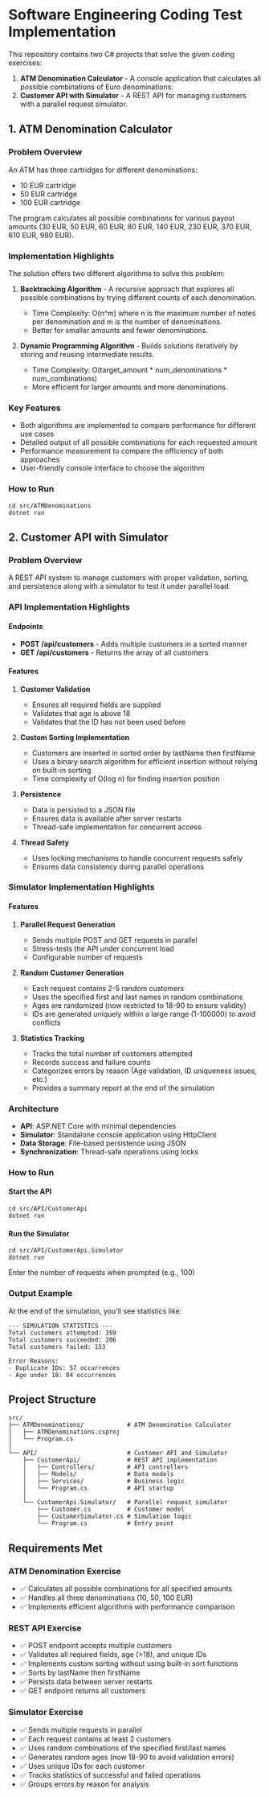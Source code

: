 # Software Engineering Coding Test Implementation

This repository contains two C# projects that solve the given coding exercises:

1. **ATM Denomination Calculator** - A console application that calculates all possible combinations of Euro denominations.
2. **Customer API with Simulator** - A REST API for managing customers with a parallel request simulator.

## 1. ATM Denomination Calculator

### Problem Overview
An ATM has three cartridges for different denominations:
- 10 EUR cartridge
- 50 EUR cartridge
- 100 EUR cartridge

The program calculates all possible combinations for various payout amounts (30 EUR, 50 EUR, 60 EUR, 80 EUR, 140 EUR, 230 EUR, 370 EUR, 610 EUR, 980 EUR).

### Implementation Highlights
The solution offers two different algorithms to solve this problem:

1. **Backtracking Algorithm** - A recursive approach that explores all possible combinations by trying different counts of each denomination.
   - Time Complexity: O(n^m) where n is the maximum number of notes per denomination and m is the number of denominations.
   - Better for smaller amounts and fewer denominations.

2. **Dynamic Programming Algorithm** - Builds solutions iteratively by storing and reusing intermediate results.
   - Time Complexity: O(target_amount * num_denominations * num_combinations)
   - More efficient for larger amounts and more denominations.

### Key Features
- Both algorithms are implemented to compare performance for different use cases
- Detailed output of all possible combinations for each requested amount
- Performance measurement to compare the efficiency of both approaches
- User-friendly console interface to choose the algorithm

### How to Run
```
cd src/ATMDenominations
dotnet run
```

## 2. Customer API with Simulator

### Problem Overview
A REST API system to manage customers with proper validation, sorting, and persistence along with a simulator to test it under parallel load.

### API Implementation Highlights

#### Endpoints
- **POST /api/customers** - Adds multiple customers in a sorted manner
- **GET /api/customers** - Returns the array of all customers

#### Features
1. **Customer Validation**
   - Ensures all required fields are supplied
   - Validates that age is above 18
   - Validates that the ID has not been used before

2. **Custom Sorting Implementation**
   - Customers are inserted in sorted order by lastName then firstName
   - Uses a binary search algorithm for efficient insertion without relying on built-in sorting
   - Time complexity of O(log n) for finding insertion position

3. **Persistence**
   - Data is persisted to a JSON file
   - Ensures data is available after server restarts
   - Thread-safe implementation for concurrent access

4. **Thread Safety**
   - Uses locking mechanisms to handle concurrent requests safely
   - Ensures data consistency during parallel operations

### Simulator Implementation Highlights

#### Features
1. **Parallel Request Generation**
   - Sends multiple POST and GET requests in parallel
   - Stress-tests the API under concurrent load
   - Configurable number of requests

2. **Random Customer Generation**
   - Each request contains 2-5 random customers
   - Uses the specified first and last names in random combinations
   - Ages are randomized (now restricted to 18-90 to ensure validity)
   - IDs are generated uniquely within a large range (1-100000) to avoid conflicts

3. **Statistics Tracking**
   - Tracks the total number of customers attempted
   - Records success and failure counts
   - Categorizes errors by reason (Age validation, ID uniqueness issues, etc.)
   - Provides a summary report at the end of the simulation

### Architecture
- **API**: ASP.NET Core with minimal dependencies
- **Simulator**: Standalone console application using HttpClient
- **Data Storage**: File-based persistence using JSON
- **Synchronization**: Thread-safe operations using locks

### How to Run

#### Start the API
```
cd src/API/CustomerApi
dotnet run
```

#### Run the Simulator
```
cd src/API/CustomerApi.Simulator
dotnet run
```
Enter the number of requests when prompted (e.g., 100)

### Output Example
At the end of the simulation, you'll see statistics like:
```
--- SIMULATION STATISTICS ---
Total customers attempted: 359
Total customers succeeded: 206
Total customers failed: 153

Error Reasons:
- Duplicate IDs: 57 occurrences
- Age under 18: 84 occurrences
```

## Project Structure

```
src/
├── ATMDenominations/            # ATM Denomination Calculator
│   ├── ATMDenominations.csproj
│   └── Program.cs
│
└── API/                         # Customer API and Simulator  
    ├── CustomerApi/             # REST API implementation
    │   ├── Controllers/         # API controllers
    │   ├── Models/              # Data models
    │   ├── Services/            # Business logic
    │   └── Program.cs           # API startup
    │
    └── CustomerApi.Simulator/   # Parallel request simulator
        ├── Customer.cs          # Customer model
        ├── CustomerSimulator.cs # Simulation logic
        └── Program.cs           # Entry point
```

## Requirements Met

### ATM Denomination Exercise
- ✅ Calculates all possible combinations for all specified amounts
- ✅ Handles all three denominations (10, 50, 100 EUR)
- ✅ Implements efficient algorithms with performance comparison

### REST API Exercise
- ✅ POST endpoint accepts multiple customers
- ✅ Validates all required fields, age (>18), and unique IDs
- ✅ Implements custom sorting without using built-in sort functions
- ✅ Sorts by lastName then firstName
- ✅ Persists data between server restarts
- ✅ GET endpoint returns all customers

### Simulator Exercise
- ✅ Sends multiple requests in parallel
- ✅ Each request contains at least 2 customers
- ✅ Uses random combinations of the specified first/last names
- ✅ Generates random ages (now 18-90 to avoid validation errors)
- ✅ Uses unique IDs for each customer
- ✅ Tracks statistics of successful and failed operations
- ✅ Groups errors by reason for analysis